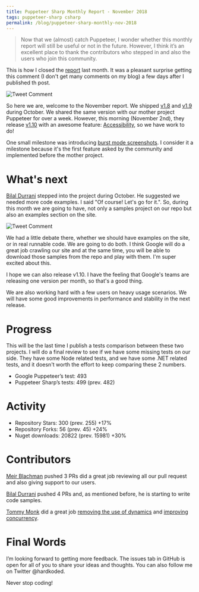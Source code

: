```yaml
---
title: Puppeteer Sharp Monthly Report - November 2018
tags: puppeteer-sharp csharp
permalink: /blog/puppeteer-sharp-monthly-nov-2018
---
```

 
>Now that we (almost) catch Puppeteer, I wonder whether this monthly report will still be useful or not in the future. However, I think it’s an excellent place to thank the contributors who stepped in and also the users who join this community.

This is how I closed the [report](http://www.hardkoded.com/blog/puppeteer-sharp-monthly-oct-2018) last month. It was a pleasant surprise getting this comment (I don't get many comments on my blog) a few days after I published th post.

![Tweet Comment](https://raw.githubusercontent.com/kblok/kblok.github.io/master/img/nov-2018-report/MarkComment.png)

So here we are, welcome to the November report. We shipped [v1.8](https://github.com/kblok/puppeteer-sharp/releases/tag/v1.8) and [v1.9](https://github.com/kblok/puppeteer-sharp/releases/tag/v1.9) during October. We shared the same version with our mother project Puppeteer for over a week. However, this morning (November 2nd), they release [v1.10](https://github.com/GoogleChrome/puppeteer/releases/tag/v1.10.0) with an awesome feature: [Accessibility](https://github.com/GoogleChrome/puppeteer/blob/v1.10.0/docs/api.md#class-accessibility), so we have work to do!

One small milestone was introducing [burst mode screenshots](https://github.com/kblok/puppeteer-sharp/pull/705). I consider it a milestone because it's the first feature asked by the community and implemented before the mother project.

# What's next

[Bilal Durrani](https://github.com/bdurrani) stepped into the project during October. He suggested we needed more code examples. I said "Of course! Let's go for it.". So, during this month we are going to have, not only a samples project on our repo but also an examples section on the site.

![Tweet Comment](https://raw.githubusercontent.com/kblok/kblok.github.io/master/img/nov-2018-report/ExamplesSection.jpg)

We had a little debate there, whether we should have examples on the site, or in real runnable code. We are going to do both. I think Google will do a great job crawling our site and at the same time, you will be able to download those samples from the repo and play with them. I'm super excited about this.

I hope we can also release v1.10. I have the feeling that Google's teams are releasing one version per month, so that's a good thing.

We are also working hard with a few users on heavy usage scenarios. We will have some good improvements in performance and stability in the next release.

# Progress
This will be the last time I publish a tests comparison between these two projects. I will do a final review to see if we have some missing tests on our side. They have some Node related tests, and we have some .NET related tests, and it doesn't worth the effort to keep comparing these 2 numbers.

* Google Puppeteer’s test: 493
* Puppeteer Sharp’s tests: 499 (prev. 482)

# Activity 

* Repository Stars: 300 (prev. 255) +17%
* Repository Forks: 56 (prev. 45) +24%
* Nuget downloads: 20822 (prev. 15981) +30%

# Contributors

[Meir Blachman](https://www.twitter.com/MeirBlachman) pushed 3 PRs did a great job reviewing all our pull request and also giving support to our users.

[Bilal Durrani](https://github.com/bdurrani) pushed 4 PRs and, as mentioned before, he is starting to write code samples.

[Tommy Monk](https://github.com/tommymonk) did a great job [removing the use of dynamics](https://github.com/kblok/puppeteer-sharp/pull/652) and [improving concurrency](https://github.com/kblok/puppeteer-sharp/pull/715).

# Final Words

I’m looking forward to getting more feedback. The issues tab in GitHub is open for all of you to share your ideas and thoughts. You can also follow me on Twitter @hardkoded.

Never stop coding!





